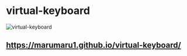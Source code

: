 # virtual-keyboard
![virtual-keyboard](https://user-images.githubusercontent.com/101468567/166691626-29a9458f-6c08-472a-aed0-67be0a3fb1e0.png)
## https://marumaru1.github.io/virtual-keyboard/

